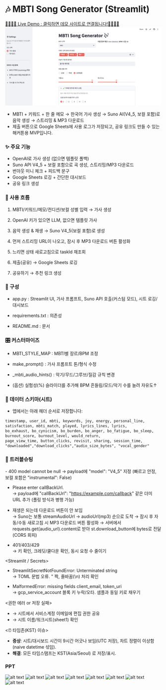 # 🎶 MBTI Song Generator (Streamlit)
[🚀🚀🚀🚀 Live Demo : 클릭하면 데모 사이트로 연결됩니다!🚀🚀🚀🚀](https://hackathonmbtimusicgenerator.streamlit.app/)            
![alt text](image/image.png)     

- MBTI + 키워드 + 한 줄 메모 → 한국어 가사 생성 → Suno AI(V4_5, 보컬 포함)로 음악 생성 → 스트리밍 & MP3
다운로드
- 제출 버튼으로 Google Sheets에 사용 로그가 저장되고, 공유 링크도 만들 수 있는 해커톤용 MVP입니다.

### ✨ 주요 기능

- OpenAI로 가사 생성 (없으면 템플릿 폴백)
- Suno API V4_5 + 보컬 포함으로 곡 생성, 스트리밍/MP3 다운로드
- 번아웃 미니 체크 + 피드백 문구
- Google Sheets 로깅 + 간단한 대시보드
- 공유 링크 생성


### 🧭 사용 흐름

1. MBTI/키워드/메모/컨디션/보컬 성별 입력 → 가사 생성

2. OpenAI 키가 있으면 LLM, 없으면 템플릿 가사

3. 음악 생성 & 재생 → Suno V4_5(보컬 포함)로 생성

4. 먼저 스트리밍 URL이 나오고, 잠시 후 MP3 다운로드 버튼 활성화

5. 느리면 상태 새로고침으로 taskId 재조회

6. 제출(공유) → Google Sheets 로깅

7. 공유하기 → 추천 링크 생성

### 🧩 구성

- app.py : Streamlit UI, 가사 프롬프트, Suno API 호출(커스텀 모드), 시트 로깅/대시보드

- requirements.txt : 의존성

- README.md : 문서

### 🎛️ 커스터마이즈

- MBTI_STYLE_MAP : MBTI별 장르/BPM 조정

- make_prompt() : 가사 프롬프트 톤/형식 수정

- _mbti_audio_hints() : 악기/무드/그루브/질감 규칙 변경
- (옵션) 실험성(%) 슬라이더를 추가해 BPM 흔들림/모드/악기 수를 늘려 자유도↑

### 🧹 데이터 스키마(시트)

- 앱에서는 아래 헤더 순서로 저장합니다:
```
timestamp, user_id, mbti, keywords, joy, energy, personal_line,
satisfaction, mbti_match, played, lyrics_lines, lyrics,
bo_exhaust, bo_cynicism, bo_burden, bo_anger, bo_fatigue, bo_sleep,
burnout_score, burnout_level, would_return,
page_view_time, button_clicks, revisit, sharing, session_time, "downloaded","download_clicks","audio_size_bytes", "vocal_gender"
```


### 🛟 트러블슈팅
<Suno>
- 400 model cannot be null     
→ payload에 "model": "V4_5" 지정 (빠르고 안정, 보컬 포함은 "instrumental": False)

- Please enter callBackUrl.    
→ payload에 "callBackUrl": "https://example.com/callback" 같은 더미 URL 추가 (폴링 방식과 병행 가능)


- 재생은 되는데 다운로드 버튼이 안 보임    
→ Suno는 보통 streamAudioUrl → audioUrl(mp3) 순으로 도착
→ 잠시 후 자동/수동 새로고침 시 MP3 다운로드 버튼 활성화
→ 서버에서 requests.get(audio_url).content로 받아 st.download_button에 bytes로 전달(CORS 회피)

- 401/403/429    
→ 키 확인, 크레딧/쿨다운 확인, 동시 요청 수 줄이기

<Streamlit / Secrets>
- StreamlitSecretNotFoundError: Unterminated string   
→ TOML 문법 오류. " 짝, 줄바꿈(\n) 처리 확인

<Google Sheets>

- MalformedError: missing fields client_email, token_uri     
→ gcp_service_account 블록 키 누락/오타. 샘플과 동일 키로 채우기

<권한 에러 or 저장 실패>
- → 시트에서 서비스계정 이메일에 편집 권한 공유     
- → 시트 이름/워크시트(sheet1) 확인     

<⏰ 타임존(KST) 이슈>
- **증상**: 시트/대시보드 시간이 9시간 어긋나 보임(UTC 저장), 차트 정렬이 이상함(naive datetime 섞임).
- **해결**: 모든 타임스탬프는 KST(Asia/Seoul) 로 저장/표시.


### PPT
![alt text](image/1.png)
![alt text](image/2.png)
![alt text](image/3.png)
![alt text](image/4.png)
![alt text](image/5.png)
![alt text](image/6.png)
![alt text](image/7.png)
![alt text](image/8.png)